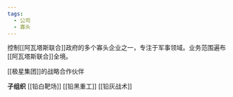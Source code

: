 ```yaml
---
tags:
  - 公司
  - 寡头
---
```

控制[[阿瓦塔斯联合]]政府的多个寡头企业之一，专注于军事领域。业务范围遍布[[阿瓦塔斯联合]]全境。

[[极星集团]]的战略合作伙伴


**子组织**
[[铅白靶场]]
[[铅黑重工]]
[[铅灰战术]]